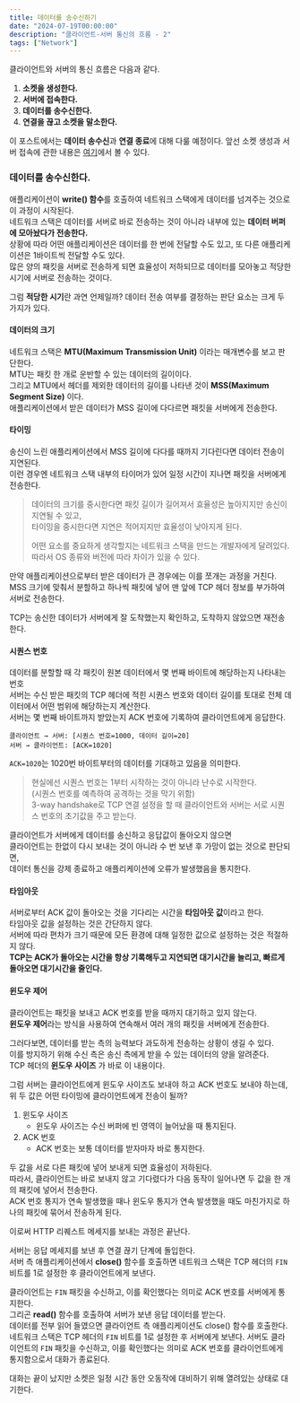 ```yaml
---
title: 데이터를 송수신하기
date: "2024-07-19T00:00:00"
description: "클라이언트-서버 통신의 흐름 - 2"
tags: ["Network"]
---
```



클라이언트와 서버의 통신 흐름은 다음과 같다.
1. **소켓을 생성한다.**
2. **서버에 접속한다.**
3. **데이터를 송수신한다.**
4. **연결을 끊고 소켓을 말소한다.**

이 포스트에서는 **데이터 송수신**과 **연결 종료**에 대해 다룰 예정이다.
앞선 소켓 생성과 서버 접속에 관한 내용은 [여기](https://nahyunie.github.io/create-socket/)에서 볼 수 있다.


### 데이터를 송수신한다.
애플리케이션이 **write() 함수**를 호출하여 네트워크 스택에게 데이터를 넘겨주는 것으로 이 과정이 시작된다. <br/>
네트워크 스택은 데이터를 서버로 바로 전송하는 것이 아니라 내부에 있는 **데이터 버퍼에 모아놨다가 전송한다.** <br/>
상황에 따라 어떤 애플리케이션은 데이터를 한 번에 전달할 수도 있고, 또 다른 애플리케이션은 1바이트씩 전달할 수도 있다.<br/>
많은 양의 패킷을 서버로 전송하게 되면 효율성이 저하되므로 데이터를 모아놓고 적당한 시기에 서버로 전송하는 것이다.<br/>

그럼 **적당한 시기**란 과연 언제일까?
데이터 전송 여부를 결정하는 판단 요소는 크게 두 가지가 있다.

#### 데이터의 크기
네트워크 스택은 **MTU(Maximum Transmission Unit)** 이라는 매개변수를 보고 판단한다.<br/>
MTU는 패킷 한 개로 운반할 수 있는 데이터의 길이이다.<br/>
그리고 MTU에서 헤더를 제외한 데이터의 길이를 나타낸 것이 **MSS(Maximum Segment Size)** 이다.<br/>
애플리케이션에서 받은 데이터가 MSS 길이에 다다르면 패킷을 서버에게 전송한다.

#### 타이밍
송신이 느린 애플리케이션에서 MSS 길이에 다다를 때까지 기다린다면 데이터 전송이 지연된다.<br/>
이런 경우엔 네트워크 스택 내부의 타이머가 있어 일정 시간이 지나면 패킷을 서버에게 전송한다.

>데이터의 크기를 중시한다면 패킷 길이가 길어져서 효율성은 높아지지만 송신이 지연될 수 있고,<br/>
>타이밍을 중시한다면 지연은 적어지지만 효율성이 낮아지게 된다.<br/>
>
>어떤 요소를 중요하게 생각할지는 네트워크 스택을 만드는 개발자에게 달려있다. <br/>
>따라서 OS 종류와 버전에 따라 차이가 있을 수 있다. <br/>

만약 애플리케이션으로부터 받은 데이터가 큰 경우에는 이를 쪼개는 과정을 거친다.<br/>
MSS 크기에 맞춰서 분할하고 하나씩 패킷에 넣어 맨 앞에 TCP 헤더 정보를 부가하여 서버로 전송한다.<br/>

TCP는 송신한 데이터가 서버에게 잘 도착했는지 확인하고, 도착하지 않았으면 재전송한다. <br/>

#### 시퀀스 번호
데이터를 분할할 때 각 패킷이 원본 데이터에서 몇 번째 바이트에 해당하는지 나타내는 번호<br/>
서버는 수신 받은 패킷의 TCP 헤더에 적힌 시퀀스 번호와 데이터 길이를 토대로 전체 데이터에서 어떤 범위에 해당하는지 계산한다. <br/>
서버는 몇 번째 바이트까지 받았는지 ACK 번호에 기록하여 클라이언트에게 응답한다.<br/>
```
클라이언트 → 서버: [시퀀스 번호=1000, 데이터 길이=20]
서버 → 클라이언트: [ACK=1020]
```
`ACK=1020`는 1020번 바이트부터의 데이터를 기대하고 있음을 의미한다.<br/>

>현실에선 시퀀스 번호는 1부터 시작하는 것이 아니라 난수로 시작한다.<br/>
> (시퀀스 번호를 예측하여 공격하는 것을 막기 위함) <br/>
> 3-way handshake로 TCP 연결 설정을 할 때 클라이언트와 서버는 서로 시퀀스 번호의 초기값을 주고 받는다.

클라이언트가 서버에게 데이터를 송신하고 응답값이 돌아오지 않으면<br/>
클라이언트는 한없이 다시 보내는 것이 아니라 수 번 보낸 후 가망이 없는 것으로 판단되면,<br/>
데이터 통신을 강제 종료하고 애플리케이션에 오류가 발생했음을 통지한다. <br/>

#### 타임아웃
서버로부터 ACK 값이 돌아오는 것을 기다리는 시간을 **타임아웃 값**이라고 한다. <br/>
타임아웃 값을 설정하는 것은 간단하지 않다.<br/>
서버에 따라 편차가 크기 때문에 모든 환경에 대해 일정한 값으로 설정하는 것은 적절하지 않다.<br/>
**TCP는 ACK가 돌아오는 시간을 항상 기록해두고 지연되면 대기시간을 늘리고, 빠르게 돌아오면 대기시간을 줄인다.**<br/>

#### 윈도우 제어
클라이언트는 패킷을 보내고 ACK 번호를 받을 때까지 대기하고 있지 않는다. <br/>
**윈도우 제어**라는 방식을 사용하여 연속해서 여러 개의 패킷을 서버에게 전송한다. <br/>

그러다보면, 데이터를 받는 측의 능력보다 과도하게 전송하는 상황이 생길 수 있다.<br/>
이를 방지하기 위해 수신 측은 송신 측에게 받을 수 있는 데이터의 양을 알려준다. <br/>
TCP 헤더의 **윈도우 사이즈** 가 바로 이 내용이다.

그럼 서버는 클라이언트에게 윈도우 사이즈도 보내야 하고 ACK 번호도 보내야 하는데,<br/>
위 두 값은 어떤 타이밍에 클라이언트에게 전송이 될까?<br/>

1. 윈도우 사이즈
   - 윈도우 사이즈는 수신 버퍼에 빈 영역이 늘어났을 때 통지된다.
2. ACK 번호
   - ACK 번호는 보통 데이터를 받자마자 바로 통지한다.

두 값을 서로 다른 패킷에 넣어 보내게 되면 효율성이 저하된다.<br/>
따라서, 클라이언트는 바로 보내지 않고 기다렸다가 다음 동작이 일어나면 두 값을 한 개의 패킷에 넣어서 전송한다.<br/>
ACK 번호 통지가 연속 발생했을 때나 윈도우 통지가 연속 발생했을 때도 마친가지로 하나의 패킷에 묶어서 전송하게 된다.<br/>

이로써 HTTP 리퀘스트 메세지를 보내는 과정은 끝난다.<br/>

서버는 응답 메세지를 보낸 후 연결 끊기 단계에 돌입한다.<br/>
서버 측 애플리케이션에서 **close()** 함수를 호출하면 네트워크 스택은 TCP 헤더의 `FIN` 비트를 1로 설정한 후 클라이언트에게 보낸다.<br/>

클라이언트는 `FIN` 패킷을 수신하고, 이를 확인했다는 의미로 ACK 번호를 서버에게 통지한다.<br/>
그리곤 **read()** 함수를 호출하여 서버가 보낸 응답 데이터를 받는다. <br/>
데이터를 전부 읽어 들였으면 클라이언트 측 애플리케이션도 close() 함수를 호출한다.<br/>
네트워크 스택은 TCP 헤더의 `FIN` 비트를 1로 설정한 후 서버에게 보낸다.
서버도 클라이언트의 `FIN` 패킷을 수신하고, 이를 확인했다는 의미로 ACK 번호를 클라이언트에게 통지함으로서 대화가 종료된다.

대화는 끝이 났지만 소켓은 일정 시간 동안 오동작에 대비하기 위해 열려있는 상태로 대기한다.



<br/><br/>










